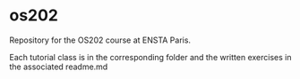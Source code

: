 # os202

Repository for the OS202 course at ENSTA Paris.

Each tutorial class is in the corresponding folder and the written exercises in the associated readme.md
